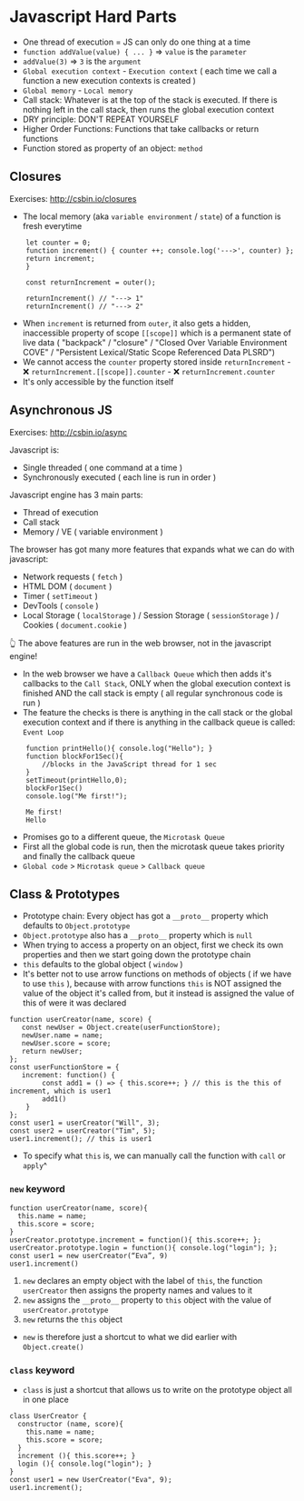 # Javascript Hard Parts

- One thread of execution = JS can only do one thing at a time
- `function addValue(value) { ... }` => `value` is the `parameter`
- `addValue(3)` => `3` is the `argument`
- `Global execution context` - `Execution context` ( each time we call a function a new execution contexts is created )
- `Global memory` - `Local memory`
- Call stack: Whatever is at the top of the stack is executed. If there is nothing left in the call stack, then runs the global execution context
- DRY principle: DON'T REPEAT YOURSELF
- Higher Order Functions: Functions that take callbacks or return functions
- Function stored as property of an object: `method`

## Closures

Exercises: http://csbin.io/closures

- The local memory (aka `variable environment` / `state`) of a function is fresh everytime

```function outer() {
    let counter = 0;
    function increment() { counter ++; console.log('--->', counter) };
    return increment;
    }

    const returnIncrement = outer();

    returnIncrement() // "---> 1"
    returnIncrement() // "---> 2"
```
- When `increment` is returned from `outer`, it also gets a hidden, inaccessible property of scope `[[scope]]` which is a permanent state of live data ( "backpack" / "closure" / "Closed Over Variable Environment COVE" / "Persistent Lexical/Static Scope Referenced Data PLSRD")
- We cannot access the `counter` property stored inside `returnIncrement` - ❌ `returnIncrement.[[scope]].counter` - ❌ `returnIncrement.counter`
- It's only accessible by the function itself

## Asynchronous JS

Exercises: http://csbin.io/async

Javascript is:
- Single threaded ( one command at a time )
- Synchronously executed ( each line is run in order )

Javascript engine has 3 main parts:
- Thread of execution
- Call stack
- Memory / VE ( variable environment )

The browser has got many more features that expands what we can do with javascript:
- Network requests ( `fetch` )
- HTML DOM ( `document` )
- Timer ( `setTimeout` )
- DevTools ( `console` )
- Local Storage ( `localStorage` ) / Session Storage ( `sessionStorage` ) / Cookies ( `document.cookie` )

👆 The above features are run in the web browser, not in the javascript engine!

- In the web browser we have a `Callback Queue` which then adds it's callbacks to the `Call Stack`, ONLY when the global execution context is finished AND the call stack is empty ( all regular synchronous code is run )
- The feature the checks is there is anything in the call stack or the global execution context and if there is anything in the callback queue is called: `Event Loop`

```
    function printHello(){ console.log("Hello"); }
    function blockFor1Sec(){ 
        //blocks in the JavaScript thread for 1 sec 
    }
    setTimeout(printHello,0);
    blockFor1Sec()
    console.log("Me first!");
```

```
    Me first!
    Hello
```

- Promises go to a different queue, the `Microtask Queue`
- First all the global code is run, then the microtask queue takes priority and finally the callback queue
- `Global code` > `Microtask queue` > `Callback queue`

## Class & Prototypes

- Prototype chain: Every object has got a `__proto__` property which defaults to `Object.prototype`
- `Object.prototype` also has a `__proto__` property which is `null`
- When trying to access a property on an object, first we check its own properties and then we start going down the prototype chain
- `this` defaults to the global object ( `window` )
- It's better not to use arrow functions on methods of objects ( if we have to use `this` ), because with arrow functions `this` is NOT assigned the value of the object it's called from, but it instead is assigned the value of this of were it was declared

```
function userCreator(name, score) {
   const newUser = Object.create(userFunctionStore);
   newUser.name = name;
   newUser.score = score;
   return newUser;
};
const userFunctionStore = {
   increment: function() {
        const add1 = () => { this.score++; } // this is the this of increment, which is user1   
        add1() 
    }
};
const user1 = userCreator("Will", 3);
const user2 = userCreator("Tim", 5);
user1.increment(); // this is user1
```

- To specify what `this` is, we can manually call the function with `call` or `apply`^

### `new` keyword

```
function userCreator(name, score){
  this.name = name;
  this.score = score;
}
userCreator.prototype.increment = function(){ this.score++; };
userCreator.prototype.login = function(){ console.log("login"); };
const user1 = new userCreator(“Eva”, 9)
user1.increment()
```

1. `new` declares an empty object with the label of `this`, the function `userCreator` then assigns the property names and values to it
2. `new` assigns the `__proto__` property to `this` object with the value of `userCreator.prototype`
3. `new` returns the `this` object

- `new` is therefore just a shortcut to what we did earlier with `Object.create()`

### `class` keyword

- `class` is just a shortcut that allows us to write on the prototype object all in one place

```
class UserCreator {
  constructor (name, score){
    this.name = name;
    this.score = score;
  }
  increment (){ this.score++; }
  login (){ console.log("login"); }
}
const user1 = new UserCreator("Eva", 9);
user1.increment();
```
